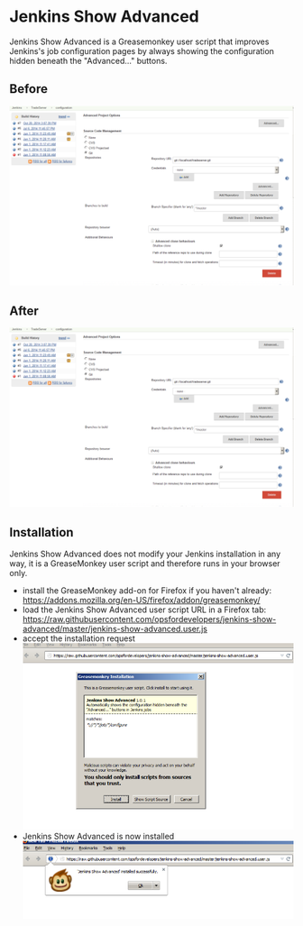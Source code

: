 Jenkins Show Advanced
===

Jenkins Show Advanced is a Greasemonkey user script that improves Jenkins's job configuration pages by always showing the configuration hidden beneath the "Advanced..." buttons.

Before
---
<img width="650" src="https://raw.githubusercontent.com/opsfordevelopers/jenkins-show-advanced/master/resources/jenkins-before.png">

After
---
<img width="650" src="https://raw.githubusercontent.com/opsfordevelopers/jenkins-show-advanced/master/resources/jenkins-before.png">

Installation
---
Jenkins Show Advanced does not modify your Jenkins installation in any way, it is a GreaseMonkey user script and therefore runs in your browser only.

 * install the GreaseMonkey add-on for Firefox if you haven't already: <a href="https://addons.mozilla.org/en-US/firefox/addon/greasemonkey/">https://addons.mozilla.org/en-US/firefox/addon/greasemonkey/</a>
 * load the Jenkins Show Advanced user script URL in a Firefox tab: <a href="https://raw.githubusercontent.com/opsfordevelopers/jenkins-show-advanced/master/jenkins-show-advanced.user.js">https://raw.githubusercontent.com/opsfordevelopers/jenkins-show-advanced/master/jenkins-show-advanced.user.js</a>
 * accept the installation request <img src="https://raw.githubusercontent.com/opsfordevelopers/jenkins-show-advanced/master/resources/jenkins-install.png">
 * Jenkins Show Advanced is now installed <img src="https://raw.githubusercontent.com/opsfordevelopers/jenkins-show-advanced/master/resources/jenkins-installed.png">
